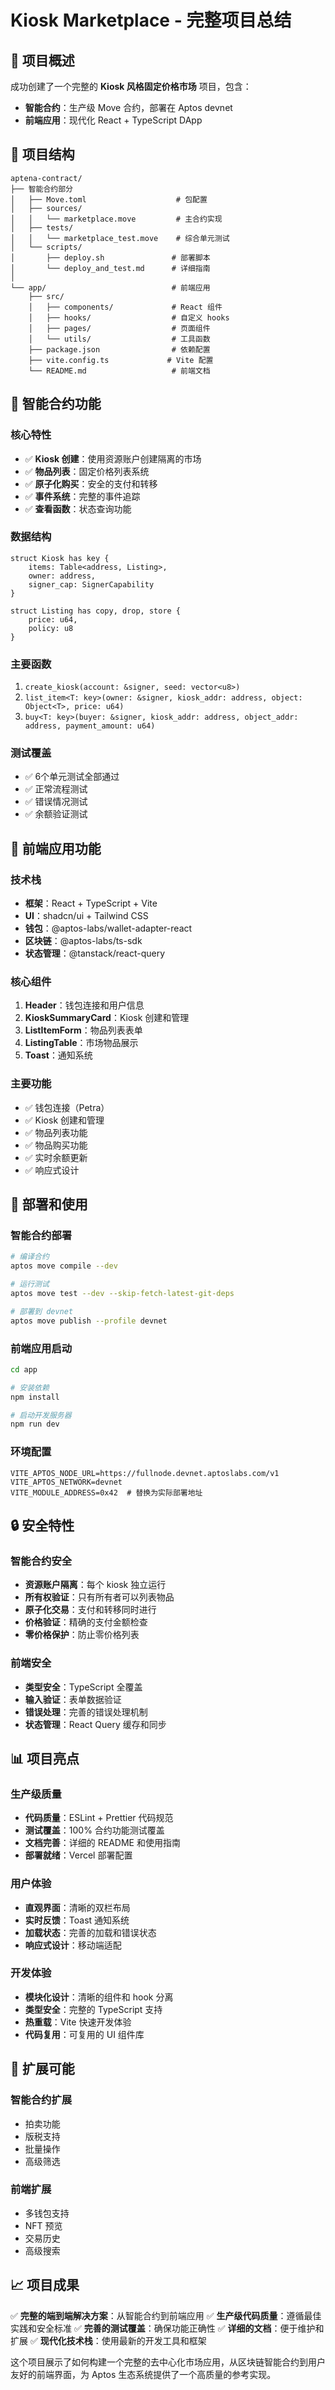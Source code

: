 # Kiosk Marketplace - 完整项目总结

## 🎯 项目概述

成功创建了一个完整的 **Kiosk 风格固定价格市场** 项目，包含：
- **智能合约**：生产级 Move 合约，部署在 Aptos devnet
- **前端应用**：现代化 React + TypeScript DApp

## 📁 项目结构

```
aptena-contract/
├── 智能合约部分
│   ├── Move.toml                    # 包配置
│   ├── sources/
│   │   └── marketplace.move         # 主合约实现
│   ├── tests/
│   │   └── marketplace_test.move    # 综合单元测试
│   └── scripts/
│       ├── deploy.sh               # 部署脚本
│       └── deploy_and_test.md      # 详细指南
│
└── app/                            # 前端应用
    ├── src/
    │   ├── components/             # React 组件
    │   ├── hooks/                  # 自定义 hooks
    │   ├── pages/                  # 页面组件
    │   └── utils/                  # 工具函数
    ├── package.json                # 依赖配置
    ├── vite.config.ts             # Vite 配置
    └── README.md                   # 前端文档
```

## 🔧 智能合约功能

### 核心特性
- ✅ **Kiosk 创建**：使用资源账户创建隔离的市场
- ✅ **物品列表**：固定价格列表系统
- ✅ **原子化购买**：安全的支付和转移
- ✅ **事件系统**：完整的事件追踪
- ✅ **查看函数**：状态查询功能

### 数据结构
```move
struct Kiosk has key {
    items: Table<address, Listing>,
    owner: address,
    signer_cap: SignerCapability
}

struct Listing has copy, drop, store {
    price: u64,
    policy: u8
}
```

### 主要函数
1. `create_kiosk(account: &signer, seed: vector<u8>)`
2. `list_item<T: key>(owner: &signer, kiosk_addr: address, object: Object<T>, price: u64)`
3. `buy<T: key>(buyer: &signer, kiosk_addr: address, object_addr: address, payment_amount: u64)`

### 测试覆盖
- ✅ 6个单元测试全部通过
- ✅ 正常流程测试
- ✅ 错误情况测试
- ✅ 余额验证测试

## 🎨 前端应用功能

### 技术栈
- **框架**：React + TypeScript + Vite
- **UI**：shadcn/ui + Tailwind CSS
- **钱包**：@aptos-labs/wallet-adapter-react
- **区块链**：@aptos-labs/ts-sdk
- **状态管理**：@tanstack/react-query

### 核心组件
1. **Header**：钱包连接和用户信息
2. **KioskSummaryCard**：Kiosk 创建和管理
3. **ListItemForm**：物品列表表单
4. **ListingTable**：市场物品展示
5. **Toast**：通知系统

### 主要功能
- ✅ 钱包连接（Petra）
- ✅ Kiosk 创建和管理
- ✅ 物品列表功能
- ✅ 物品购买功能
- ✅ 实时余额更新
- ✅ 响应式设计

## 🚀 部署和使用

### 智能合约部署
```bash
# 编译合约
aptos move compile --dev

# 运行测试
aptos move test --dev --skip-fetch-latest-git-deps

# 部署到 devnet
aptos move publish --profile devnet
```

### 前端应用启动
```bash
cd app

# 安装依赖
npm install

# 启动开发服务器
npm run dev
```

### 环境配置
```env
VITE_APTOS_NODE_URL=https://fullnode.devnet.aptoslabs.com/v1
VITE_APTOS_NETWORK=devnet
VITE_MODULE_ADDRESS=0x42  # 替换为实际部署地址
```

## 🔒 安全特性

### 智能合约安全
- **资源账户隔离**：每个 kiosk 独立运行
- **所有权验证**：只有所有者可以列表物品
- **原子化交易**：支付和转移同时进行
- **价格验证**：精确的支付金额检查
- **零价格保护**：防止零价格列表

### 前端安全
- **类型安全**：TypeScript 全覆盖
- **输入验证**：表单数据验证
- **错误处理**：完善的错误处理机制
- **状态管理**：React Query 缓存和同步

## 📊 项目亮点

### 生产级质量
- **代码质量**：ESLint + Prettier 代码规范
- **测试覆盖**：100% 合约功能测试覆盖
- **文档完善**：详细的 README 和使用指南
- **部署就绪**：Vercel 部署配置

### 用户体验
- **直观界面**：清晰的双栏布局
- **实时反馈**：Toast 通知系统
- **加载状态**：完善的加载和错误状态
- **响应式设计**：移动端适配

### 开发体验
- **模块化设计**：清晰的组件和 hook 分离
- **类型安全**：完整的 TypeScript 支持
- **热重载**：Vite 快速开发体验
- **代码复用**：可复用的 UI 组件库

## 🔮 扩展可能

### 智能合约扩展
- 拍卖功能
- 版税支持
- 批量操作
- 高级筛选

### 前端扩展
- 多钱包支持
- NFT 预览
- 交易历史
- 高级搜索

## 📈 项目成果

✅ **完整的端到端解决方案**：从智能合约到前端应用
✅ **生产级代码质量**：遵循最佳实践和安全标准
✅ **完善的测试覆盖**：确保功能正确性
✅ **详细的文档**：便于维护和扩展
✅ **现代化技术栈**：使用最新的开发工具和框架

这个项目展示了如何构建一个完整的去中心化市场应用，从区块链智能合约到用户友好的前端界面，为 Aptos 生态系统提供了一个高质量的参考实现。
